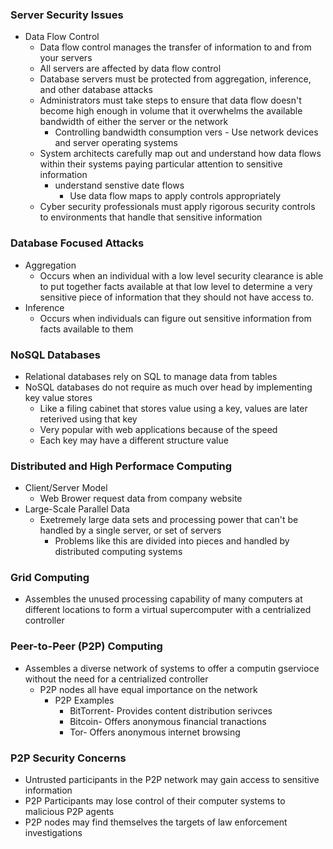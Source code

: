 ### Server Security Issues
- Data Flow Control
  - Data flow control manages the transfer of information to and from your servers
  - All servers are affected by data flow control
  - Database servers must be protected from aggregation, inference, and other database attacks
  - Administrators must take steps to ensure that data flow doesn't become high enough in volume that it overwhelms the available bandwidth of either the server or the network
    - Controlling bandwidth consumption
vers      - Use network devices and server operating systems
  - System architects carefully map out and understand how data flows within their systems paying particular attention to sensitive information
    - understand senstive date flows
      - Use data flow maps to apply controls appropriately
  - Cyber security professionals must apply rigorous security controls to environments that handle that sensitive information
  
### Database Focused Attacks
- Aggregation
  - Occurs when an individual with a low level security clearance is able to put together facts available at that low level to determine a very sensitive piece of information that they should not have access to.
- Inference
  - Occurs when individuals can figure out sensitive information from facts available to them

### NoSQL Databases
-  Relational databases rely on SQL to manage data from tables
-  NoSQL databases do not require as much over head by implementing key value stores
   - Like a filing cabinet that stores value using a key, values are later reterived using that key
   - Very popular with web applications because of the speed
   - Each key may have a different structure value

### Distributed and High Performace Computing
-  Client/Server Model
    -   Web Brower request data from company website
- Large-Scale Parallel Data
    -   Exetremely large data sets and processing power that can't be handled by a single server, or set of servers
        -   Problems like this are divided into pieces and handled by distributed computing systems

### Grid Computing
- Assembles the unused processing capability of many computers at different locations to form a virtual supercomputer with a centrialized controller

### Peer-to-Peer (P2P) Computing
- Assembles a diverse network of systems to offer a computin gservioce without the need for a centrialized controller
  - P2P nodes all have equal importance on the network
    - P2P Examples
      - BitTorrent- Provides content distribution serivces
      - Bitcoin- Offers anonymous financial tranactions
      - Tor- Offers anonymous internet browsing

### P2P Security Concerns
- Untrusted participants in the P2P network may gain access to sensitive information
- P2P Participants may lose control of their computer systems to malicious P2P agents
- P2P nodes may find themselves the targets of law enforcement investigations
